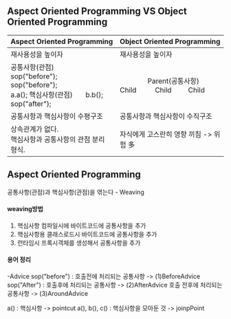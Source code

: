  ## Aspect Oriented Programming   VS   Object Oriented Programming
|  Aspect Oriented Programming |  Object Oriented Programming |
|--|--|
| 재사용성을 높이자 | 재사용성을 높이자 |
|공통사항(관점)<br>sop("before"); &nbsp;&nbsp;&nbsp;&nbsp;&nbsp;&nbsp;&nbsp;&nbsp;&nbsp;&nbsp;&nbsp;&nbsp;&nbsp;&nbsp;&nbsp;&nbsp; sop("before"); <br> a.a(); 핵심사항(관점)&nbsp;&nbsp;&nbsp;&nbsp;&nbsp;&nbsp; b.b(); <br> sop("after");| &nbsp;&nbsp;&nbsp;&nbsp;&nbsp;&nbsp;&nbsp;&nbsp;&nbsp;&nbsp;&nbsp;&nbsp;&nbsp;&nbsp;&nbsp;Parent(공통사항) <br>Child &nbsp;&nbsp;&nbsp;&nbsp;&nbsp;&nbsp;&nbsp;&nbsp;&nbsp;Child&nbsp;&nbsp;&nbsp;&nbsp;&nbsp;&nbsp;&nbsp;&nbsp;&nbsp;Child | 
|공통사항과 핵심사항이 수평구조 | 공통사항과 핵심사항이 수직구조|
|상속관계가 없다. <br>핵심사항과 공통사항의 관점 분리 형식.|자식에게 고스란히 영향 끼침 -> 위험 多|


##  Aspect Oriented Programming
공통사항(관점)과 핵심사항(관점)을 엮는다 - Weaving

#### weaving방법
1) 핵심사항 컴파일시에 바이트코드에 공통사항을 추가
2) 핵심사항용 클래스로드시 바이트코드에 공통사항을 추가
3) 런타임시 프록시객체를 생성해서 공통사항을 추가 

#### 용어 정리 
-Advice
sop("before") : 호출전에 처리되는 공통사항 -> (1)BeforeAdvice
sop("After") : 호출후에 처리되는 공통사항 -> (2)AfterAdvice
호출 전후에 처리되는 공통사항 -> (3)AroundAdvice

a() : 핵심사항 -> pointcut
a(), b(), c() : 핵심사항을 모아둔 것 -> joinpPoint
<!--stackedit_data:
eyJoaXN0b3J5IjpbODEzOTMwMTgwLC0xNjkxMjExMzk2LC01MD
I4NTA0MDQsLTc5NzA1NTk3XX0=
-->